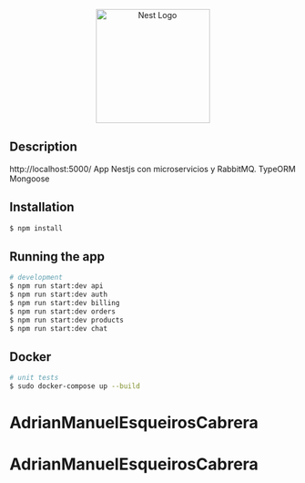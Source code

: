<p align="center">
  <a href="http://nestjs.com/" target="blank"><img src="https://nestjs.com/img/logo-small.svg" width="200" alt="Nest Logo" /></a>
</p>

[circleci-image]: https://img.shields.io/circleci/build/github/nestjs/nest/master?token=abc123def456
[circleci-url]: https://circleci.com/gh/nestjs/nest

  
## Description
http://localhost:5000/
App Nestjs con microservicios y RabbitMQ.
TypeORM
Mongoose

## Installation

```bash
$ npm install
```

## Running the app

```bash
# development
$ npm run start:dev api
$ npm run start:dev auth
$ npm run start:dev billing
$ npm run start:dev orders
$ npm run start:dev products
$ npm run start:dev chat
```

## Docker

```bash
# unit tests
$ sudo docker-compose up --build
```

# AdrianManuelEsqueirosCabrera
# AdrianManuelEsqueirosCabrera
